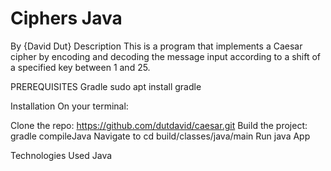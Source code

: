 # Ciphers Java 
By {David Dut}
Description
This is a program that implements a Caesar cipher by encoding and decoding the message input according to a shift of a specified key between 1 and 25.


PREREQUISITES
Gradle sudo apt install gradle

Installation
On your terminal:

Clone the repo: https://github.com/dutdavid/caesar.git
Build the project: gradle compileJava
Navigate to cd build/classes/java/main
Run java App

Technologies Used
Java